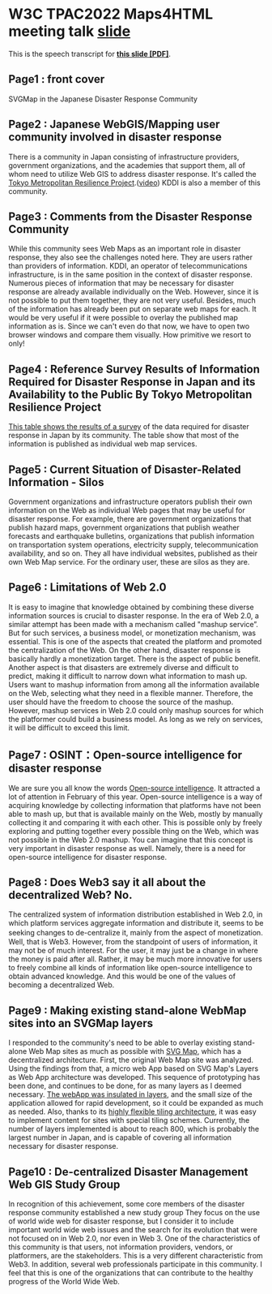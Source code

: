 # W3C TPAC2022 Maps4HTML meeting talk [slide](W3C%20TPAC2022%20Maps4HTMLtalk%20Satakagi.pdf)
This is the speech transcript for **[this slide [PDF]](W3C%20TPAC2022%20Maps4HTMLtalk%20Satakagi.pdf)**.

## Page1 : front cover

SVGMap in the Japanese Disaster Response Community

## Page2 : Japanese WebGIS/Mapping user community involved in disaster response

There is a community in Japan consisting of infrastructure providers, government organizations, and the academies that support them, all of whom need to utilize Web GIS to address disaster response. It's called the [Tokyo Metropolitan Resilience Project](https://forr.bosai.go.jp/e/).([video](https://www.youtube.com/watch?v=WaDHFjUKcks)) KDDI is also a member of this community.

## Page3 : Comments from the Disaster Response Community

While this community sees Web Maps as an important role in disaster response, they also see the challenges noted here.
They are users rather than providers of information. KDDI, an operator of telecommunications infrastructure, is in the same position in the context of disaster response.
Numerous pieces of information that may be necessary for disaster response are already available individually on the Web.
However, since it is not possible to put them together, they are not very useful.
Besides, much of the information has already been put on separate web maps for each.
It would be very useful if it were possible to overlay the published map information as is.
Since we can't even do that now, we have to open two browser windows and compare them visually. How primitive we resort to only!

## Page4 : Reference Survey Results of Information Required for Disaster Response in Japan and its Availability to the Public By Tokyo Metropolitan Resilience Project

[This table shows the results of a survey](https://www.jstage.jst.go.jp/article/jdr/16/4/16_676/_pdf) of the data required for disaster response in Japan by its community. 
The table show that most of the information is published as individual web map services.

## Page5 : Current Situation of Disaster-Related Information - Silos

Government organizations and infrastructure operators publish their own information on the Web as individual Web pages that may be useful for disaster response.
For example, there are government organizations that publish hazard maps, government organizations that publish weather forecasts and earthquake bulletins, organizations that publish information on transportation system operations, electricity supply, telecommunication availability, and so on.
They all have individual websites, published as their own Web Map service. For the ordinary user, these are silos as they are.

## Page6 : Limitations of Web 2.0

It is easy to imagine that knowledge obtained by combining these diverse information sources is crucial to disaster response.
In the era of Web 2.0, a similar attempt has been made with a mechanism called "mashup service”.
But for such services, a business model, or monetization mechanism, was essential. This is one of the aspects that created the platform and promoted the centralization of the Web.
On the other hand, disaster response is basically hardly a monetization target. There is the aspect of public benefit.
Another aspect is that disasters are extremely diverse and difficult to predict, making it difficult to narrow down what information to mash up. Users want to mashup information from among all the information available on the Web, selecting what they need in a flexible manner. Therefore, the user should have the freedom to choose the source of the mashup. However, mashup services in Web 2.0 could only mashup sources for which the platformer could build a business model. As long as we rely on services, it will be difficult to exceed this limit.

## Page7 : OSINT：Open-source intelligence for disaster response

We are sure you all know the words [Open-source intelligence](https://en.wikipedia.org/wiki/Open-source_intelligence). It attracted a lot of attention in February of this year.
Open-source intelligence is a way of acquiring knowledge by collecting information that platforms have not been able to mash up, but that is available mainly on the Web, mostly by manually collecting it and comparing it with each other.
This is possible only by freely exploring and putting together every possible thing on the Web, which was not possible in the Web 2.0 mashup.
You can imagine that this concept is very important in disaster response as well. Namely, there is a need for open-source intelligence for disaster response.


## Page8 : Does Web3 say it all about the decentralized Web? No.

The centralized system of information distribution established in Web 2.0, in which platform services aggregate information and distribute it, seems to be seeking changes to de-centralize it, mainly from the aspect of monetization.　Well, that is Web3.
However, from the standpoint of users of information, it may not be of much interest. For the user, it may just be a change in where the money is paid after all.
Rather, it may be much more innovative for users to freely combine all kinds of information like open-source intelligence to obtain advanced knowledge. And this would be one of the values of becoming a decentralized Web.

## Page9 : Making existing stand-alone WebMap sites into an SVGMap layers

I responded to the community's need to be able to overlay existing stand-alone Web Map sites as much as possible with [SVG Map](https://svgmap.org/), which has a decentralized architecture.
First, the original Web Map site was analyzed. 
Using the findings from that, a micro web App based on SVG Map's Layers as Web App architecture was developed.
This sequence of prototyping has been done, and continues to be done, for as many layers as I deemed necessary.
[The webApp was insulated in layers](../De-centralizedWebMapping.md), and the small size of the application allowed for rapid development, so it could be expanded as much as needed. Also, thanks to its [highly flexible tiling architecture](../QuadTreeCompositeTilingAndVectorTileStandard.md), it was easy to implement content for sites with special tiling schemes.
Currently, the number of layers implemented is about to reach 800, which is probably the largest number in Japan, and is capable of covering all information necessary for disaster response.

## Page10 : De-centralized Disaster Management Web GIS Study Group

In recognition of this achievement, some core members of the disaster response community established a new study group
They focus on the use of world wide web for disaster response, but I consider it to include important world wide web issues and the search for its evolution that were not focused on in Web 2.0, nor even in Web 3.
One of the characteristics of this community is that users, not information providers, vendors, or platformers, are the stakeholders. This is a very different characteristic from Web3. In addition, several web professionals participate in this community.
I feel that this is one of the organizations that can contribute to the healthy progress of the World Wide Web.

